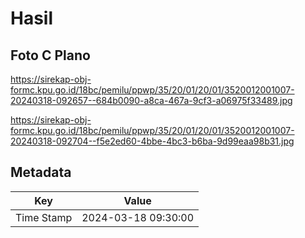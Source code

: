 # Hasil

## Foto C Plano

https://sirekap-obj-formc.kpu.go.id/18bc/pemilu/ppwp/35/20/01/20/01/3520012001007-20240318-092657--684b0090-a8ca-467a-9cf3-a06975f33489.jpg

https://sirekap-obj-formc.kpu.go.id/18bc/pemilu/ppwp/35/20/01/20/01/3520012001007-20240318-092704--f5e2ed60-4bbe-4bc3-b6ba-9d99eaa98b31.jpg


## Metadata

| Key        | Value               |
| ---------- | ------------------- |
| Time Stamp | 2024-03-18 09:30:00 |



